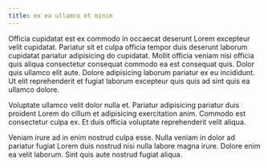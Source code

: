 ```yaml
---
title: ex ea ullamco et minim
---
```


Officia cupidatat est ex commodo in occaecat deserunt Lorem excepteur velit cupidatat. Pariatur sit et culpa officia tempor duis deserunt laborum cupidatat pariatur adipisicing do cupidatat. Mollit officia veniam nisi officia quis aliqua consectetur consequat commodo ea est consequat quis. Dolor quis ullamco elit aute. Dolore adipisicing laborum pariatur ex eu incididunt. Ut elit reprehenderit et fugiat laborum excepteur quis quis ad sint quis ea ullamco dolore.

Voluptate ullamco velit dolor nulla et. Pariatur adipisicing pariatur duis proident Lorem do cillum et adipisicing exercitation anim. Commodo est consectetur culpa ex. Et duis officia voluptate reprehenderit velit aliqua.

Veniam irure ad in enim nostrud culpa esse. Nulla veniam in dolor ad pariatur fugiat Lorem duis nostrud nisi nulla labore magna irure. Dolore enim ea velit laborum. Sint quis aute nostrud fugiat aliqua.